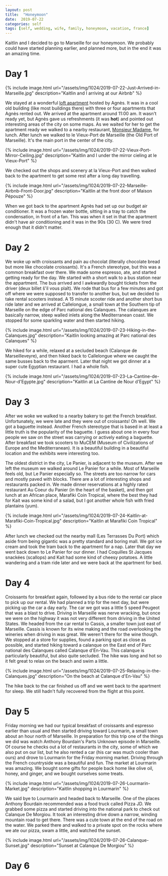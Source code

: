 ```yaml
---
layout: post
title:  "Honeymoon"
date:  2019-07-22
categories: self
tags: [self, wedding, wife, family, honeymoon, vacation, france]
---
```


Kaitlin and I decided to go to Marseille for our honeymoon. We probably could have started planning earlier, and planned more, but in the end it was an amazing time.

# Day 1

{% include image.html url="/assets/img/1024/2019-07-22-Just-Arrived-in-Marseille.jpg" description="Kaitlin and I arriving at our Airbnb" %}

We stayed at a wonderful [loft apartment](https://www.airbnb.com/rooms/18008888?s=67&shared_item_type=1&virality_entry_point=1&sharer_id=240584451&unique_share_id=5d008c1b-dc50-45c3-afd4-12a609dc6f14) hosted by Agnès. It was in a cool old building (like most buildings there) with three or four apartments that Agnès rented out. We arrived at the apartment around 11:00 am. It wasn't ready yet, but Agnès gave us refreshments (it was **hot**) and pointed out interesting areas of the city on some maps. As we waited for her to get the apartment ready we walked to a nearby restaurant, [Monsieur Madame](https://www.facebook.com/Monsieur-Madame-853998998003356/), for lunch. After lunch we walked to le Vieux-Port de Marseille (the Old Port of Marseille). It's the main port in the center of the city.

{% include image.html url="/assets/img/1024/2019-07-22-Vieux-Port-Mirror-Ceiling.jpg" description="Kaitlin and I under the mirror cieling at le Vieux-Port" %}

We checked out the shops and scenery at la Vieux-Port and then walked back to the apartment to get some rest after a long day travelling.

{% include image.html url="/assets/img/1024/2019-07-22-Marseille-Airbnb-Front-Door.jpg" description="Kaitlin at the front door of Maison Pépouze" %}

When we got back to the apartment Agnès had set up our budget air conditioner. It was a frozen water bottle, sitting in a tray to catch the condensation, in front of a fan. This was when it set in that the apartment didn't have air conditioning and it was in the 90s (30 C). We were tired enough that it didn't matter.

# Day 2

We woke up with croissants and pain au chocolat (literally chocolate bread but more like chocolate croissants). It's a French stereotype, but this was a common breakfast over there. We made some espresso, ate, and started getting ready for the day. We started with a short walk to a bus station near the appartment. The bus arrived and I awkwardly bought tickets from the driver (deux billet š'il vous plaît). We rode that bus for a few minutes and got off where we were supposed to transfer to another bus, but we decided to take rental scooters instead. A 15 minute scooter ride and another short bus ride later and we arrived at Callelongue, a small town at the Southern tip of Marseille on the edge of Parc national des Calanques. The calanques are basically narrow, steep walled inlets along the Mediterranean coast. We stopped for some sparkling water and then started hiking.

{% include image.html url="/assets/img/1024/2019-07-23-Hiking-in-the-Calanques.jpg" description="Kaitlin looking amazing at Parc national des Calanques" %}

We hiked for a while, relaxed at a secluded beach (Calanque de Marseilleveyre), and then hiked back to Callelongue where we caught the same busses back to the aparment. Later that night we got dinner at a super cute Egyptian restaurant. I had a whole fish.

{% include image.html url="/assets/img/1024/2019-07-23-La-Cantine-de-Nour-d'Egypte.jpg" description="Kaitlin at La Cantine de Nour d'Egypt" %}

# Day 3

After we woke we walked to a nearby bakery to get the French breakfast. Unfortunately, we were late and they were out of croissants! Oh well. We got a baguette instead. Another French stereotype that is based in at least a little truth is the popularity of the baguette. I guess about one in every four people we saw on the street was carrying or actively eating a baguette. After breakfast we took scooters to MuCEM (Museum of Civilizations of Europe and the Mediterranean). It is a beautiful building in a beautiful location and the exhibits were interesting too.

The oldest district in the city, Le Panier, is adjacent to the museum. After we left the museum we walked around Le Panier for a while. Most of Marseille feels old, but Le Panier especially so. The streets are too narrow for cars and mostly paved with blocks. There are a lot of interesting shops and restaurants packed in. We made dinner reservations at a highly rated restaurant Au Coeur du Panier (in the heart of the basket), and then got lunch at an African place, Marafiki Coin Tropical, where the best they had for Kait was some kind of a salad, but I got another whole fish with fried plantains (yum). 

{% include image.html url="/assets/img/1024/2019-07-24-Kaitlin-at-Marafiki-Coin-Tropical.jpg" description="Kaitlin at Marafiki Coin Tropical" %}

After lunch we checked out the nearby mall (Les Terrasses Du Port) which aside from being gigantic was a pretty standard and boring mall. We got ice cream and took the tram back to the apartment for a nap. Later that day we went back down to Le Panier for our dinner. I had Coquilles St Jacques snackées (scallops) and Kait had some kind of cheesy potatoes. A little wandering and a tram ride later and we were back at the apartment for bed.

# Day 4

Croissants for breakfast again, followed by a bus ride to the rental car place to pick up our rental. We had planned a trip for the next day, but were picking up the car a day early. The car we got was a little 5 speed Peugeot that was a blast to drive. Driving in Marseille was nerve wracking, but once we were on the highway it was not very different from driving in the United States. We headed from the car rental to Cassis, a smaller town just east of Marseille. Cassis is known for its wine making and the road overlooking the wineries when driving in was great. We weren't there for the wine though. We stopped at a store for supplies, found a parking spot as close as possible, and started hiking toward a calanque on the East end of Parc national des Calanques called Calanque d'En-Vau. This calanque is particularly beautiful, but also quite secluded. The hike was long and hot so it felt great to relax on the beach and swim a little.

{% include image.html url="/assets/img/1024/2019-07-25-Relaxing-in-the-Calanques.jpg" description="On the beach at Calanque d'En-Vau" %}

The hike back to the car finished us off and we went back to the apartment for sleep. We still hadn't fully recovered from the flight at this point.

# Day 5

Friday morning we had our typical breakfast of croissants and espresso earlier than usual and then started driving toward Lourmarin, a small town about an hour north of Marseille. In preparation for this trip one of the things we did was watch Anthony Bourdain's Parts Unknown episode in Marseille. Of course he checks out a lot of restaurants in the city, some of which we also put on our list, but he also rented a car (his car was much cooler than ours) and drove to Lourmarin for the Friday morning market. Driving through the French countryside was a beautiful and fun. The market at Lourmarin was amazing. We bought some gifts for people back home like olive oil, honey, and ginger, and we bought ourselves some treats.

{% include image.html url="/assets/img/1024/2019-07-26-Lourmarin-Market.jpg" description="Kaitlin shopping in Lourmarin" %}

We said bye to Lourmarin and headed back to Marseille. One of the places Anthony Bourdain recommended was a food truck called Pizza JD. We grabbed some pizza and started driving into the national park to check out Calanque De Morgiou. It took an interesting drive down a narrow, winding mountain road to get there. There was a cute town at the end of the road on the water. We parked there and walked to a private spot on the rocks where we ate our pizza, swam a little, and watched the sunset.

{% include image.html url="/assets/img/1024/2019-07-26-Calanque-Sunset.jpg" description="Sunset at Calanque De Morgiou" %}

# Day 6

